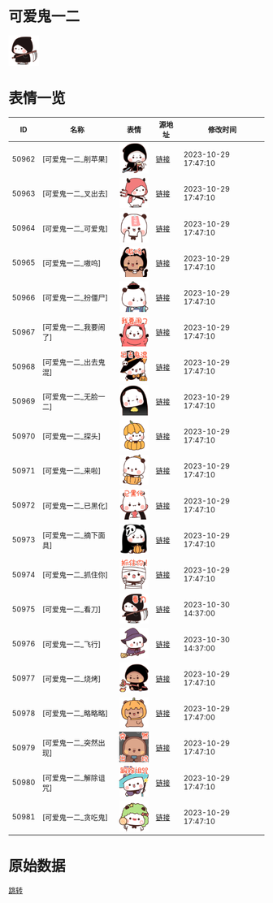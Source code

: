 # 可爱鬼一二

<img src="./cover.png" height="60" alt="cover" />

# 表情一览

|ID|名称|表情|源地址|修改时间|
|----|----|----|----|----|
|50962|[可爱鬼一二_削苹果]|<img src="./pic/050962_%5B可爱鬼一二_削苹果%5D.png" height="60" alt="削苹果"/>|[链接](https://i0.hdslb.com/bfs/garb/ad8cfa3074c0aa118e14a65a0ebc604195240a0e.png)|2023-10-29 17:47:10|
|50963|[可爱鬼一二_叉出去]|<img src="./pic/050963_%5B可爱鬼一二_叉出去%5D.png" height="60" alt="叉出去"/>|[链接](https://i0.hdslb.com/bfs/garb/e99f96b138256c40893671d646b316e789882d7c.png)|2023-10-29 17:47:10|
|50964|[可爱鬼一二_可爱鬼]|<img src="./pic/050964_%5B可爱鬼一二_可爱鬼%5D.png" height="60" alt="可爱鬼"/>|[链接](https://i0.hdslb.com/bfs/garb/45da6406b7ecd4a9a3410d328dcb77e6812d8233.png)|2023-10-29 17:47:10|
|50965|[可爱鬼一二_嗷呜]|<img src="./pic/050965_%5B可爱鬼一二_嗷呜%5D.png" height="60" alt="嗷呜"/>|[链接](https://i0.hdslb.com/bfs/garb/2042f6dd146e5d8e8fc26393e1fbe85b8604cf99.png)|2023-10-29 17:47:10|
|50966|[可爱鬼一二_扮僵尸]|<img src="./pic/050966_%5B可爱鬼一二_扮僵尸%5D.png" height="60" alt="扮僵尸"/>|[链接](https://i0.hdslb.com/bfs/garb/53f1e09c4e4f83367b54ad59c1ca2da0038835d2.png)|2023-10-29 17:47:10|
|50967|[可爱鬼一二_我要闹了]|<img src="./pic/050967_%5B可爱鬼一二_我要闹了%5D.png" height="60" alt="我要闹了"/>|[链接](https://i0.hdslb.com/bfs/garb/9f76c8a95b4037df06f22f992218ceddc96202c4.png)|2023-10-29 17:47:10|
|50968|[可爱鬼一二_出去鬼混]|<img src="./pic/050968_%5B可爱鬼一二_出去鬼混%5D.png" height="60" alt="出去鬼混"/>|[链接](https://i0.hdslb.com/bfs/garb/85cf42c7dabd7b08a683a5e9781a902f5a5b6bb3.png)|2023-10-29 17:47:10|
|50969|[可爱鬼一二_无脸一二]|<img src="./pic/050969_%5B可爱鬼一二_无脸一二%5D.png" height="60" alt="无脸一二"/>|[链接](https://i0.hdslb.com/bfs/garb/6b68fc0f7c7e6368bd67f103fb37d63c5e322ee4.png)|2023-10-29 17:47:10|
|50970|[可爱鬼一二_探头]|<img src="./pic/050970_%5B可爱鬼一二_探头%5D.png" height="60" alt="探头"/>|[链接](https://i0.hdslb.com/bfs/garb/115c764e2c030962c2ced48a232dd690c614d8b3.png)|2023-10-29 17:47:10|
|50971|[可爱鬼一二_来啦]|<img src="./pic/050971_%5B可爱鬼一二_来啦%5D.png" height="60" alt="来啦"/>|[链接](https://i0.hdslb.com/bfs/garb/ca4862bfe7e4a74f8367a100b894dcc078fdf111.png)|2023-10-29 17:47:10|
|50972|[可爱鬼一二_已黑化]|<img src="./pic/050972_%5B可爱鬼一二_已黑化%5D.png" height="60" alt="已黑化"/>|[链接](https://i0.hdslb.com/bfs/garb/a4717a5d2b132827676999cff19f2488e499eca2.png)|2023-10-29 17:47:10|
|50973|[可爱鬼一二_摘下面具]|<img src="./pic/050973_%5B可爱鬼一二_摘下面具%5D.png" height="60" alt="摘下面具"/>|[链接](https://i0.hdslb.com/bfs/garb/2baee29cbb747a8f06b6608081e8d3755522e79c.png)|2023-10-29 17:47:10|
|50974|[可爱鬼一二_抓住你]|<img src="./pic/050974_%5B可爱鬼一二_抓住你%5D.png" height="60" alt="抓住你"/>|[链接](https://i0.hdslb.com/bfs/garb/68023c4710472abfa0c01be0ec389adf3aebb260.png)|2023-10-29 17:47:10|
|50975|[可爱鬼一二_看刀]|<img src="./pic/050975_%5B可爱鬼一二_看刀%5D.png" height="60" alt="看刀"/>|[链接](https://i0.hdslb.com/bfs/garb/ac15289e64b12614a9fcd6e45ff4cc9101bdc491.png)|2023-10-30 14:37:00|
|50976|[可爱鬼一二_飞行]|<img src="./pic/050976_%5B可爱鬼一二_飞行%5D.png" height="60" alt="飞行"/>|[链接](https://i0.hdslb.com/bfs/garb/1270cc8ec9a1546f9f7a1fc8c6b89c83f50fb7b5.png)|2023-10-30 14:37:00|
|50977|[可爱鬼一二_烧烤]|<img src="./pic/050977_%5B可爱鬼一二_烧烤%5D.png" height="60" alt="烧烤"/>|[链接](https://i0.hdslb.com/bfs/garb/d7557bce7b4a700ccce7071787ac9452cac418ef.png)|2023-10-29 17:47:10|
|50978|[可爱鬼一二_略略略]|<img src="./pic/050978_%5B可爱鬼一二_略略略%5D.png" height="60" alt="略略略"/>|[链接](https://i0.hdslb.com/bfs/garb/f84fac434f9413f21694ec86b233eaadfa0bfb0a.png)|2023-10-29 17:47:00|
|50979|[可爱鬼一二_突然出现]|<img src="./pic/050979_%5B可爱鬼一二_突然出现%5D.png" height="60" alt="突然出现"/>|[链接](https://i0.hdslb.com/bfs/garb/bb8910d4f87a2392635d5ca0716a0baa6f2fcc29.png)|2023-10-29 17:47:10|
|50980|[可爱鬼一二_解除诅咒]|<img src="./pic/050980_%5B可爱鬼一二_解除诅咒%5D.png" height="60" alt="解除诅咒"/>|[链接](https://i0.hdslb.com/bfs/garb/d621ce5e867228d75a90b9f27d5b6efee0c4a004.png)|2023-10-29 17:47:10|
|50981|[可爱鬼一二_贪吃鬼]|<img src="./pic/050981_%5B可爱鬼一二_贪吃鬼%5D.png" height="60" alt="贪吃鬼"/>|[链接](https://i0.hdslb.com/bfs/garb/16d6ce53e66d451a7cdae717815a7d74c4ede218.png)|2023-10-29 17:47:10|

# 原始数据

[跳转](./raw.json)

